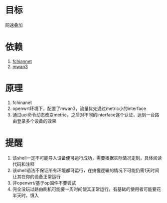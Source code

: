 # 目标
网速叠加
# 依赖
1. [fchiannet](https://github.com/01Sr/fchinanet)
2. [mwan3](https://acris.me/2017/06/25/Load-balancing-multiple-PPPoE-on-LEDE/#more)
# 原理
1. fchinanet
2. openwrt环境下，配置了mwan3，流量优先通过metric小的interface
3. 通过uci命令动态改变metric，之后对不同的interface逐个认证，达到一台路由登录多个设备的效果
# 提醒
1. 该shell一定不可能导入设备便可运行成功，需要根据实际情况定制，具体阅读代码和注释
2. 该shell语法不保证所有环境都可运行，在搞懂逻辑的情况下可能仍需1天时间让其在你的设备正常运行
3. 非openwrt/基于op固件不要尝试
4. 完全没玩过路由刷机可能要一周时间使其正常运行。有基础的使用者可能要花半天时，慎入
